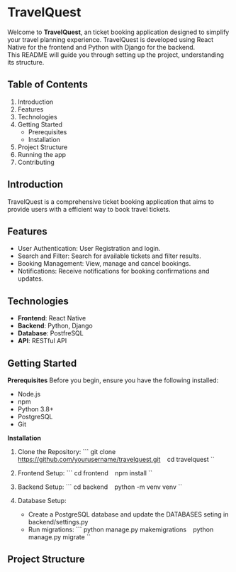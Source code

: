 # TravelQuest
Welcome to **TravelQuest**, an ticket booking application designed to simplify your travel planning experience. TravelQuest is developed using React Native for the frontend and Python with Django for the backend.  
This README will guide you through setting up the project, understanding its structure.

## Table of Contents
1. Introduction
2. Features
3. Technologies
4. Getting Started
   * Prerequisites
   * Installation
5. Project Structure
6. Running the app
7. Contributing

## Introduction 
TravelQuest is a comprehensive ticket booking application that aims to provide users with a efficient way to book travel tickets. 

## Features 
* User Authentication: User Registration and login.
* Search and Filter: Search for available tickets and filter results.
* Booking Management: View, manage and cancel bookings.
* Notifications: Receive notifications for booking confirmations and updates.

## Technologies
* **Frontend**: React Native
* **Backend**: Python, Django
* **Database**: PostfreSQL
* **API**: RESTful API

## Getting Started 
**Prerequisites**
Before you begin, ensure you have the following installed:

* Node.js
* npm 
* Python 3.8+
* PostgreSQL
* Git

**Installation** 

1. Clone the Repository:
   ``` git clone https://github.com/yourusername/travelquest.git ``
   ``  cd travelquest ``


2. Frontend Setup:
   ``` cd frontend ``
   ``  npm install ``
  

3. Backend Setup:
   ``` cd backend  ``
   ``  python -m venv venv ``
  

4. Database Setup:
   * Create a PostgreSQL database and update the DATABASES seting in backend/settings.py
   * Run migrations:
     ``` python manage.py makemigrations ``
     ``  python manage.py migrate ``

## Project Structure 

  
